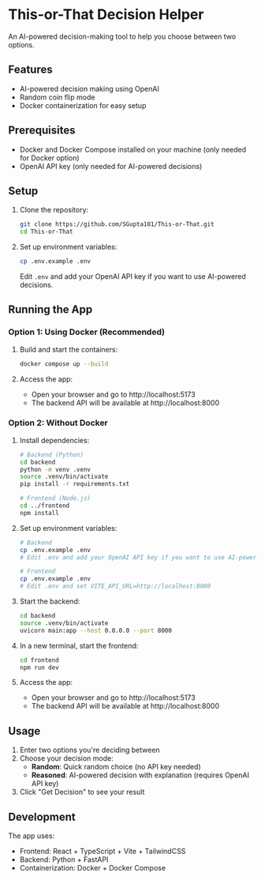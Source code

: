# This-or-That Decision Helper

An AI-powered decision-making tool to help you choose between two options.

## Features

- AI-powered decision making using OpenAI
- Random coin flip mode
- Docker containerization for easy setup

## Prerequisites

- Docker and Docker Compose installed on your machine (only needed for Docker option)
- OpenAI API key (only needed for AI-powered decisions)

## Setup

1. Clone the repository:

   ```bash
   git clone https://github.com/SGupta101/This-or-That.git
   cd This-or-That
   ```

2. Set up environment variables:
   ```bash
   cp .env.example .env
   ```
   Edit `.env` and add your OpenAI API key if you want to use AI-powered decisions.

## Running the App

### Option 1: Using Docker (Recommended)

1. Build and start the containers:

   ```bash
   docker compose up --build
   ```

2. Access the app:
   - Open your browser and go to http://localhost:5173
   - The backend API will be available at http://localhost:8000

### Option 2: Without Docker

1. Install dependencies:
   ```bash
   # Backend (Python)
   cd backend
   python -m venv .venv
   source .venv/bin/activate
   pip install -r requirements.txt
   
   # Frontend (Node.js)
   cd ../frontend
   npm install
   ```

2. Set up environment variables:
   ```bash
   # Backend
   cp .env.example .env
   # Edit .env and add your OpenAI API key if you want to use AI-powered decisions
   
   # Frontend
   cp .env.example .env
   # Edit .env and set VITE_API_URL=http://localhost:8000
   ```

3. Start the backend:
   ```bash
   cd backend
   source .venv/bin/activate
   uvicorn main:app --host 0.0.0.0 --port 8000
   ```

4. In a new terminal, start the frontend:
   ```bash
   cd frontend
   npm run dev
   ```

5. Access the app:
   - Open your browser and go to http://localhost:5173
   - The backend API will be available at http://localhost:8000

## Usage

1. Enter two options you're deciding between
2. Choose your decision mode:
   - **Random**: Quick random choice (no API key needed)
   - **Reasoned**: AI-powered decision with explanation (requires OpenAI API key)
3. Click "Get Decision" to see your result

## Development

The app uses:

- Frontend: React + TypeScript + Vite + TailwindCSS
- Backend: Python + FastAPI
- Containerization: Docker + Docker Compose
